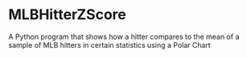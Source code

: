 # MLBHitterZScore
A Python program that shows how a hitter compares to the mean of a sample of MLB hitters in certain statistics using a Polar Chart
